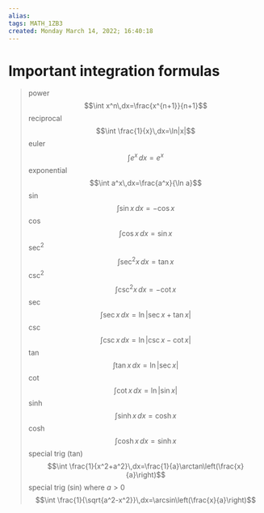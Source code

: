 ```yaml
---
alias: 
tags: MATH_1ZB3
created: Monday March 14, 2022; 16:40:18 
---
```

# Important integration formulas
> power $$\int x^n\,dx=\frac{x^{n+1}}{n+1}$$
> reciprocal $$\int \frac{1}{x}\,dx=\ln|x|$$
> euler $$\int e^x\,dx=e^x$$
> exponential $$\int a^x\,dx=\frac{a^x}{\ln a}$$
> sin $$\int \sin x\, dx = -\cos x$$
> cos $$\int \cos x\, dx = \sin x$$
> sec$^2$ $$\int \sec^2x\,dx=\tan x$$
> csc$^2$ $$\int \csc^2x\,dx=-\cot x$$
> sec $$\int \sec x\,dx=\ln|\sec x + \tan x|$$
> csc $$\int \csc x\,dx=\ln|\csc x-\cot x|$$
> tan $$\int \tan x\,dx=\ln|\sec x|$$
> cot $$\int \cot x\,dx=\ln|\sin x|$$
> sinh $$\int \sinh x\,dx=\cosh x$$
> cosh $$\int \cosh x\,dx=\sinh x$$
> special trig (tan) $$\int \frac{1}{x^2+a^2}\,dx=\frac{1}{a}\arctan\left(\frac{x}{a}\right)$$
> special trig (sin) where $a>0$ $$\int \frac{1}{\sqrt{a^2-x^2}}\,dx=\arcsin\left(\frac{x}{a}\right)$$